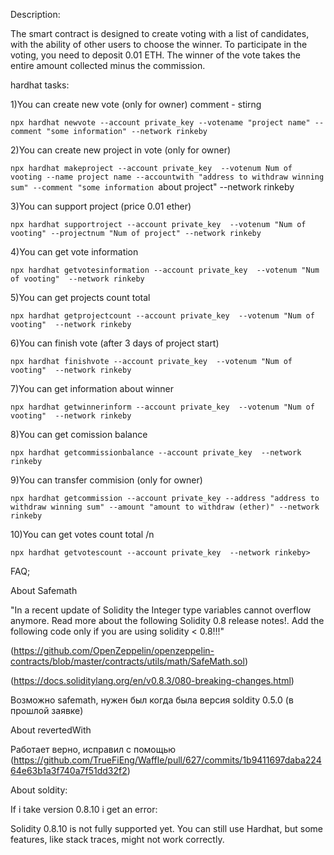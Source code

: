 Description:

The smart contract is designed to create voting with a list of candidates, with the ability of other users to choose the winner. To participate in the voting, you need to deposit 0.01 ETH. The winner of the vote takes the entire amount collected minus the commission.


hardhat tasks: 

1)You can create new vote (only for owner)  comment - stirng

`npx hardhat newvote --account private_key --votename "project name" --comment "some information" --network rinkeby`

2)You can create new project in vote (only for owner)

`npx hardhat makeproject --account private_key  --votenum Num of vooting --name project name --accountwith "address to withdraw winning sum" --comment "some information `about project" --network rinkeby

3)You can support project (price 0.01 ether)

`npx hardhat supportroject --account private_key  --votenum "Num of vooting" --projectnum "Num of project" --network rinkeby`

4)You can get vote information 

`npx hardhat getvotesinformation --account private_key  --votenum "Num of vooting"  --network rinkeby`

5)You can get projects count total

`npx hardhat getprojectcount --account private_key  --votenum "Num of vooting"  --network rinkeby`

6)You can finish vote (after 3 days of project start)

`npx hardhat finishvote --account private_key  --votenum "Num of vooting"  --network rinkeby`

7)You can get information about winner

`npx hardhat getwinnerinform --account private_key  --votenum "Num of vooting"  --network rinkeby`

8)You can get comission balance

`npx hardhat getcommissionbalance --account private_key  --network rinkeby`

9)You can transfer commision (only for owner)

`npx hardhat getcommission --account private_key --address "address to withdraw winning sum" --amount "amount to withdraw (ether)" --network rinkeby`

10)You can get votes count total /n

`npx hardhat getvotesсount --account private_key  --network rinkeby>`





FAQ;


About Safemath 

"In a recent update of Solidity the Integer type variables cannot overflow anymore. Read more about the following Solidity 0.8 release notes!.
Add the following code only if you are using solidity < 0.8!!!"

(https://github.com/OpenZeppelin/openzeppelin-contracts/blob/master/contracts/utils/math/SafeMath.sol)

(https://docs.soliditylang.org/en/v0.8.3/080-breaking-changes.html)

Возможно safemath, нужен был когда была версия soldity 0.5.0 (в прошлой заявке)



About revertedWith 

Работает верно, исправил с помощью (https://github.com/TrueFiEng/Waffle/pull/627/commits/1b9411697daba22464e63b1a3f740a7f51dd32f2)

About soldity:

If i take version 0.8.10 i get an error:

Solidity 0.8.10 is not fully supported yet. You can still use Hardhat, but some features, like stack traces, might not work correctly.

